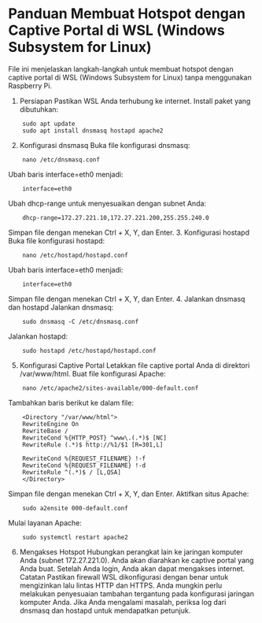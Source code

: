 # Panduan Membuat Hotspot dengan Captive Portal di WSL (Windows Subsystem for Linux)
File ini menjelaskan langkah-langkah untuk membuat hotspot dengan captive portal di WSL (Windows Subsystem for Linux) tanpa menggunakan Raspberry Pi.
1. Persiapan
Pastikan WSL Anda terhubung ke internet.
Install paket yang dibutuhkan:
```
    sudo apt update
    sudo apt install dnsmasq hostapd apache2
```
2. Konfigurasi dnsmasq
Buka file konfigurasi dnsmasq:
```
    nano /etc/dnsmasq.conf
```
Ubah baris interface=eth0 menjadi:
```
    interface=eth0
```
Ubah dhcp-range untuk menyesuaikan dengan subnet Anda:
```
    dhcp-range=172.27.221.10,172.27.221.200,255.255.240.0
```
Simpan file dengan menekan Ctrl + X, Y, dan Enter.
3. Konfigurasi hostapd
Buka file konfigurasi hostapd:
```
    nano /etc/hostapd/hostapd.conf
```
Ubah baris interface=eth0 menjadi:
```
    interface=eth0
```
Simpan file dengan menekan Ctrl + X, Y, dan Enter.
4. Jalankan dnsmasq dan hostapd
Jalankan dnsmasq:
```
    sudo dnsmasq -C /etc/dnsmasq.conf
```
Jalankan hostapd:
```
    sudo hostapd /etc/hostapd/hostapd.conf
```
5. Konfigurasi Captive Portal
Letakkan file captive portal Anda di direktori /var/www/html.
Buat file konfigurasi Apache:
```
    nano /etc/apache2/sites-available/000-default.conf
```
Tambahkan baris berikut ke dalam file:
```
    <Directory "/var/www/html">
    RewriteEngine On
    RewriteBase /
    RewriteCond %{HTTP_POST} ^www\.(.*)$ [NC]
    RewriteRule (.*)$ http://%1/$1 [R=301,L]

    RewriteCond %{REQUEST_FILENAME} !-f
    RewriteCond %{REQUEST_FILENAME} !-d
    RewriteRule ^(.*)$ / [L,QSA]
    </Directory>
```
Simpan file dengan menekan Ctrl + X, Y, dan Enter.
Aktifkan situs Apache:
```
    sudo a2ensite 000-default.conf
```
Mulai layanan Apache:
```
    sudo systemctl restart apache2
```
6. Mengakses Hotspot
Hubungkan perangkat lain ke jaringan komputer Anda (subnet 172.27.221.0).
Anda akan diarahkan ke captive portal yang Anda buat.
Setelah Anda login, Anda akan dapat mengakses internet.
Catatan
Pastikan firewall WSL dikonfigurasi dengan benar untuk mengizinkan lalu lintas HTTP dan HTTPS.
Anda mungkin perlu melakukan penyesuaian tambahan tergantung pada konfigurasi jaringan komputer Anda.
Jika Anda mengalami masalah, periksa log dari dnsmasq dan hostapd untuk mendapatkan petunjuk.
